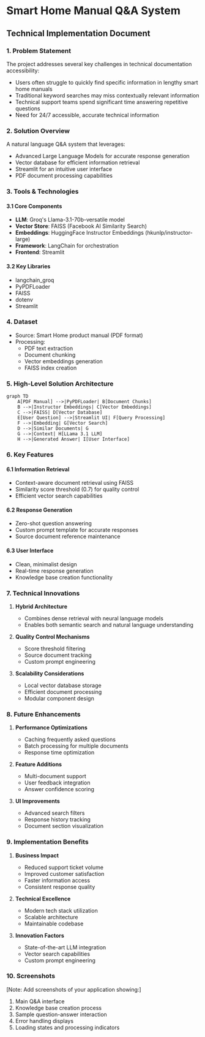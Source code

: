 # Smart Home Manual Q&A System
## Technical Implementation Document

### 1. Problem Statement
The project addresses several key challenges in technical documentation accessibility:
- Users often struggle to quickly find specific information in lengthy smart home manuals
- Traditional keyword searches may miss contextually relevant information
- Technical support teams spend significant time answering repetitive questions
- Need for 24/7 accessible, accurate technical information

### 2. Solution Overview
A natural language Q&A system that leverages:
- Advanced Large Language Models for accurate response generation
- Vector database for efficient information retrieval
- Streamlit for an intuitive user interface
- PDF document processing capabilities

### 3. Tools & Technologies
#### 3.1 Core Components
- **LLM**: Groq's Llama-3.1-70b-versatile model
- **Vector Store**: FAISS (Facebook AI Similarity Search)
- **Embeddings**: HuggingFace Instructor Embeddings (hkunlp/instructor-large)
- **Framework**: LangChain for orchestration
- **Frontend**: Streamlit

#### 3.2 Key Libraries
- langchain_groq
- PyPDFLoader
- FAISS
- dotenv
- Streamlit

### 4. Dataset
- Source: Smart Home product manual (PDF format)
- Processing: 
  - PDF text extraction
  - Document chunking
  - Vector embeddings generation
  - FAISS index creation

### 5. High-Level Solution Architecture
```mermaid
graph TD
    A[PDF Manual] -->|PyPDFLoader| B[Document Chunks]
    B -->|Instructor Embeddings| C[Vector Embeddings]
    C -->|FAISS| D[Vector Database]
    E[User Question] -->|Streamlit UI| F[Query Processing]
    F -->|Embedding| G[Vector Search]
    D -->|Similar Documents| G
    G -->|Context| H[LLama 3.1 LLM]
    H -->|Generated Answer| I[User Interface]
```

### 6. Key Features
#### 6.1 Information Retrieval
- Context-aware document retrieval using FAISS
- Similarity score threshold (0.7) for quality control
- Efficient vector search capabilities

#### 6.2 Response Generation
- Zero-shot question answering
- Custom prompt template for accurate responses
- Source document reference maintenance

#### 6.3 User Interface
- Clean, minimalist design
- Real-time response generation
- Knowledge base creation functionality

### 7. Technical Innovations
1. **Hybrid Architecture**
   - Combines dense retrieval with neural language models
   - Enables both semantic search and natural language understanding

2. **Quality Control Mechanisms**
   - Score threshold filtering
   - Source document tracking
   - Custom prompt engineering

3. **Scalability Considerations**
   - Local vector database storage
   - Efficient document processing
   - Modular component design

### 8. Future Enhancements
1. **Performance Optimizations**
   - Caching frequently asked questions
   - Batch processing for multiple documents
   - Response time optimization

2. **Feature Additions**
   - Multi-document support
   - User feedback integration
   - Answer confidence scoring

3. **UI Improvements**
   - Advanced search filters
   - Response history tracking
   - Document section visualization

### 9. Implementation Benefits
1. **Business Impact**
   - Reduced support ticket volume
   - Improved customer satisfaction
   - Faster information access
   - Consistent response quality

2. **Technical Excellence**
   - Modern tech stack utilization
   - Scalable architecture
   - Maintainable codebase

3. **Innovation Factors**
   - State-of-the-art LLM integration
   - Vector search capabilities
   - Custom prompt engineering

### 10. Screenshots
[Note: Add screenshots of your application showing:]
1. Main Q&A interface
2. Knowledge base creation process
3. Sample question-answer interaction
4. Error handling displays
5. Loading states and processing indicators

